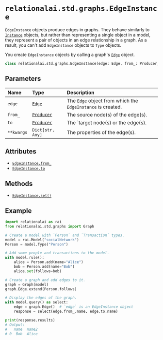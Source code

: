 <!-- markdownlint-disable MD024 -->

# `relationalai.std.graphs.EdgeInstance`

`EdgeInstance` objects produce edges in graphs.
They behave similarly to [`Instance`](../Instance/README.md) objects,
but rather than representing a single object in a model,
they represent a pair of objects in an edge relationship in a graph.
As a result, you can't add `EdgeInstance` objects to `Type` objects.

You create `EdgeInstance` objects by calling a graph's [`Edge`](../Graph/Edge.md) object.

```python
class relationalai.std.graphs.EdgeInstance(edge: Edge, from_: Producer, to: Producer, **kwargs)
```

## Parameters

| Name | Type | Description |
| :--- | :--- | :------ |
| `edge` | [`Edge`](../Graph/Edge.md) | The `Edge` object from which the `EdgeInstance` is created. |
| `from_` | [`Producer`](../Producer/README.md) | The source node(s) of the edge(s). |
| `to` | [`Producer`](../Producer/README.md) | The `target node(s) or the edge(s). |
| `**kwargs` | `Dict[str, Any]` | The properties of the edge(s). |

## Attributes

- [`EdgeInstance.from_`](./from_.md)
- [`EdgeInstance.to`](./to.md)

## Methods

- [`EdgeInstance.set()`](./set.md)

## Example

```python
import relationalai as rai
from relationalai.std.graphs import Graph

# Create a model with `Person` and `Transaction` types.
model = rai.Model("socialNetwork")
Person = model.Type("Person")

# Add some people and transactions to the model.
with model.rule():
    alice = Person.add(name="Alice")
    bob = Person.add(name="Bob")
    alice.set(follows=bob)

# Create a graph and add edges to it.
graph = Graph(model)
graph.Edge.extend(Person.follows)

# Display the edges of the graph.
with model.query() as select:
    edge = graph.Edge()  # `edge` is an EdgeInstance object
    response = select(edge.from_.name, edge.to.name)

print(response.results)
# Output:
#   name  name2
# 0  Bob  Alice
```
